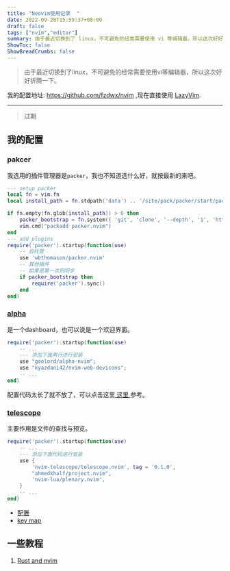 ```yaml
---
title: "Neovim使用记录  "
date: 2022-09-28T15:59:37+08:00
draft: false
tags: ["nvim","editor"]
summary: 由于最近切换到了 linux，不可避免的经常需要使用 vi 等编辑器，所以这次好好折腾一下。
ShowToc: false
ShowBreadCrumbs: false
---
```


> 由于最近切换到了linux，不可避免的经常需要使用vi等编辑器，所以这次好好折腾一下。

我的配置地址: https://github.com/fzdwx/nvim ,现在直接使用 [LazyVim](https://github.com/LazyVim/LazyVim).

--- 

> 过期


## 我的配置

### pakcer

我选用的插件管理器是`packer`，我也不知道选什么好，就按最新的来吧。

```lua
--- setup packer
local fn = vim.fn
local install_path = fn.stdpath('data') .. '/site/pack/packer/start/packer.nvim'

if fn.empty(fn.glob(install_path)) > 0 then
    packer_bootstrap = fn.system({ 'git', 'clone', '--depth', '1', 'https://github.com/wbthomason/packer.nvim', install_path })
    vim.cmd("packadd packer.nvim")
end
--- add plugins
require('packer').startup(function(use)
    -- 自托管
    use 'wbthomason/packer.nvim'
    -- 其他插件
    -- 如果是第一次则同步
    if packer_bootstrap then
        require('packer').sync()
    end
end)
```

### [alpha](https://github.com/goolord/alpha-nvim)

是一个dashboard，也可以说是一个欢迎界面。

```lua
require('packer').startup(function(use)
    -- ...
    --- 添加下面两行进行安装
    use "goolord/alpha-nvim";
    use "kyazdani42/nvim-web-devicons";
    -- ...
end)
```

配置代码太长了就不放了，可以点击这里[ 这里 ](https://github.com/fzdwx/nvim/blob/main/lua/config/plugins/alpha.lua)参考。

### [telescope](https://github.com/nvim-telescope/telescope.nvim)

主要作用是文件的查找与预览。

```lua
require('packer').startup(function(use)
    -- ...
    --- 添加下面代码进行安装
    use {
        'nvim-telescope/telescope.nvim', tag = '0.1.0',
        "ahmedkhalf/project.nvim",
        'nvim-lua/plenary.nvim',
    }
    -- ...
end)
```

- [配置](https://github.com/fzdwx/nvim/blob/main/lua/config/plugins/telescope.lua)
- [key map](https://github.com/fzdwx/nvim/blob/main/lua/config/key/init.lua#L34-L52)

## 一些教程

1. [Rust and nvim](https://rsdlt.github.io/posts/rust-nvim-ide-guide-walkthrough-development-debug/)
